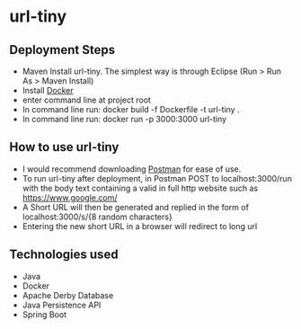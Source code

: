 # url-tiny

## Deployment Steps
* Maven Install url-tiny. The simplest way is through Eclipse (Run > Run As > Maven Install)
* Install [Docker](https://docs.docker.com/docker-for-windows/install/)
* enter command line at project root 
* In command line run: docker build -f Dockerfile -t url-tiny .
* In command line run: docker run -p 3000:3000 url-tiny

## How to use url-tiny
* I would recommend downloading [Postman](https://www.postman.com/downloads/) for ease of use.
* To run url-tiny after deployment, in Postman POST to localhost:3000/run with the body text containing a valid in full http website such as https://www.google.com/
* A Short URL will then be generated and replied in the form of localhost:3000/s/{8 random characters}
* Entering the new short URL in a browser will redirect to long url 

## Technologies used
* Java
* Docker
* Apache Derby Database
* Java Persistence API
* Spring Boot

